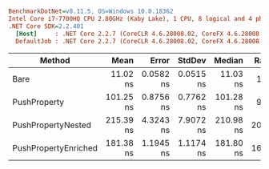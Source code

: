 ``` ini

BenchmarkDotNet=v0.11.5, OS=Windows 10.0.18362
Intel Core i7-7700HQ CPU 2.80GHz (Kaby Lake), 1 CPU, 8 logical and 4 physical cores
.NET Core SDK=2.2.401
  [Host]     : .NET Core 2.2.7 (CoreCLR 4.6.28008.02, CoreFX 4.6.28008.03), 64bit RyuJIT
  DefaultJob : .NET Core 2.2.7 (CoreCLR 4.6.28008.02, CoreFX 4.6.28008.03), 64bit RyuJIT


```
|               Method |      Mean |     Error |    StdDev |    Median | Ratio | RatioSD |
|--------------------- |----------:|----------:|----------:|----------:|------:|--------:|
|                 Bare |  11.02 ns | 0.0582 ns | 0.0515 ns |  11.03 ns |  1.00 |    0.00 |
|         PushProperty | 101.25 ns | 0.8756 ns | 0.7762 ns | 101.28 ns |  9.19 |    0.07 |
|   PushPropertyNested | 215.39 ns | 4.3243 ns | 7.9072 ns | 210.98 ns | 20.01 |    0.89 |
| PushPropertyEnriched | 181.38 ns | 1.1945 ns | 1.1174 ns | 181.80 ns | 16.45 |    0.15 |
